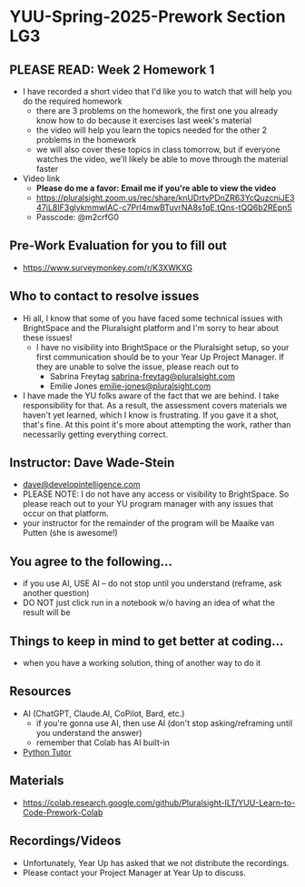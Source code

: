 # YUU-Spring-2025-Prework Section LG3

## PLEASE READ: Week 2 Homework 1
* I have recorded a short video that I'd like you to watch that will help you do the required homework
  * there are 3 problems on the homework, the first one you already know how to do because it exercises last week's material
  * the video will help you learn the topics needed for the other 2 problems in the homework
  * we will also cover these topics in class tomorrow, but if everyone watches the video, we'll likely be able to move through the material faster
* Video link
  * __Please do me a favor: Email me if you're able to view the video__
  * https://pluralsight.zoom.us/rec/share/knUDrtvPDnZR63YcQuzcniJE347jL8IF3glykmmwIAC-c7Prl4mwBTuvrNA8s1qE.tQns-tQQ6b2REpn5 
  * Passcode: @m2crfG0

## Pre-Work Evaluation for you to fill out
* https://www.surveymonkey.com/r/K3XWKXG

## Who to contact to resolve issues
* Hi all, I know that some of you have faced some technical issues with BrightSpace and the Pluralsight platform and I'm sorry to hear about these issues!
   * I have no visibility into BrightSpace or the Pluralsight setup, so your first communication should be to your Year Up Project Manager. If they are unable to solve the issue, please reach out to
      * Sabrina Freytag  sabrina-freytag@pluralsight.com
      * Emilie Jones     emilie-jones@pluralsight.com
* I have made the YU folks aware of the fact that we are behind. I take responsibility for that. As a result, the assessment covers materials we haven't yet learned, which I know is frustrating. If you gave it a shot, that's fine. At this point it's more about attempting the work, rather than necessarily getting everything correct. 

## Instructor: Dave Wade-Stein
* dave@developintelligence.com
* PLEASE NOTE: I do not have any access or visibility to BrightSpace. So please reach out to your YU program manager with any issues that occur on that platform.
* your instructor for the remainder of the program will be Maaike van Putten (she is awesome!)

## You agree to the following...
* if you use AI, USE AI – do not stop until you understand (reframe, ask another question)
* DO NOT just click run in a notebook w/o having an idea of what the result will be

## Things to keep in mind to get better at coding...
* when you have a working solution, thing of another way to do it

## Resources
* AI (ChatGPT, Claude.AI, CoPilot, Bard, etc.)
  * if you're gonna use AI, then use AI (don't stop asking/reframing until you understand the answer)
  * remember that Colab has AI built-in
* [Python Tutor](https://pythontutor.com/)

## Materials
* https://colab.research.google.com/github/Pluralsight-ILT/YUU-Learn-to-Code-Prework-Colab

## Recordings/Videos
* Unfortunately, Year Up has asked that we not distribute the recordings.
* Please contact your Project Manager at Year Up to discuss.

